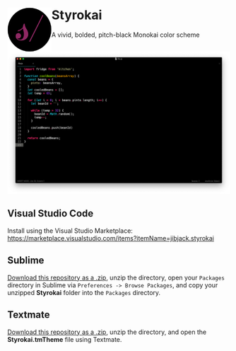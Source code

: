 # Styrokai <img align="left" width="100" height="100" src="/.media/styrokai_icon.png">
A vivid, bolded, pitch-black Monokai color scheme

![Styrokai Theme](/.media/Styrokai_img.png)


## Visual Studio Code
Install using the Visual Studio Marketplace: https://marketplace.visualstudio.com/items?itemName=jibjack.styrokai

## Sublime
[Download this repository as a .zip](https://github.com/jaredgorski/Styrokai/archive/master.zip), unzip the directory, open your `Packages` directory in Sublime via `Preferences -> Browse Packages`, and copy your unzipped **Styrokai** folder into the `Packages` directory.

## Textmate
[Download this repository as a .zip](https://github.com/jaredgorski/Styrokai/archive/master.zip), unzip the directory, and open the **Styrokai.tmTheme** file using Textmate.
